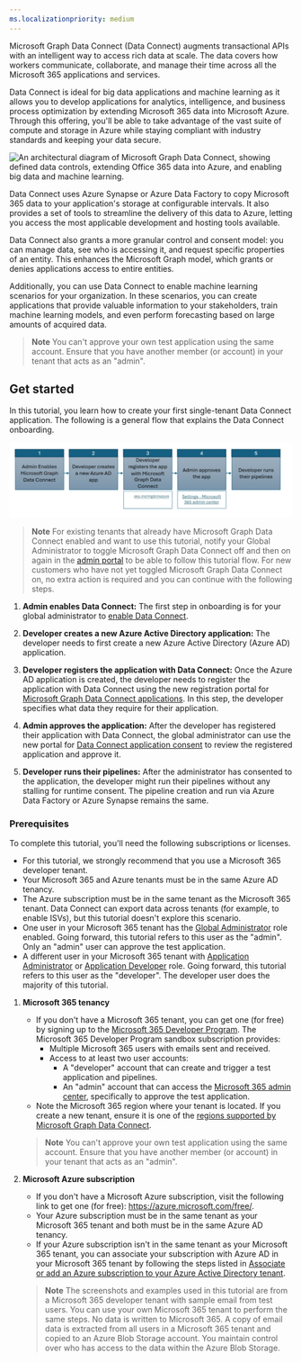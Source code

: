 ```yaml
---
ms.localizationpriority: medium
---
```


<!-- markdownlint-disable MD002 MD041 -->

Microsoft Graph Data Connect (Data Connect) augments transactional APIs with an intelligent way to access rich data at scale. The data covers how workers communicate, collaborate, and manage their time across all the Microsoft 365 applications and services.

Data Connect is ideal for big data applications and machine learning as it allows you to develop applications for analytics, intelligence, and business process optimization by extending Microsoft 365 data into Microsoft Azure. Through this offering, you'll be able to take advantage of the vast suite of compute and storage in Azure while staying compliant with industry standards and keeping your data secure.

![An architectural diagram of Microsoft Graph Data Connect, showing defined data controls, extending Office 365 data into Azure, and enabling big data and machine learning.](../concepts/images/data-connect-mgdc-capabilities.PNG)

Data Connect uses Azure Synapse or Azure Data Factory to copy Microsoft 365 data to your application's storage at configurable intervals. It also provides a set of tools to streamline the delivery of this data to Azure, letting you access the most applicable development and hosting tools available.

Data Connect also grants a more granular control and consent model: you can manage data, see who is accessing it, and request specific properties of an entity. This enhances the Microsoft Graph model, which grants or denies applications access to entire entities.

Additionally, you can use Data Connect to enable machine learning scenarios for your organization. In these scenarios, you can create applications that provide valuable information to your stakeholders, train machine learning models, and even perform forecasting based on large amounts of acquired data.

>**Note** You can't approve your own test application using the same account. Ensure that you have another member (or account) in your tenant that acts as an "admin".

## Get started

In this tutorial, you learn how to create your first single-tenant Data Connect application. The following is a general flow that explains the Data Connect onboarding.

![A screenshot that explains the Data Connect onboarding flow.](../concepts/images/data-connect-overview-flowchart.png)

>**Note** For existing tenants that already have Microsoft Graph Data Connect enabled and want to use this tutorial, notify your Global Administrator to toggle Microsoft Graph Data Connect off and then on again in the [admin portal](https://admin.microsoft.com/adminportal/home#/Settings/Services/:/Settings/L1/O365DataPlan) to be able to follow this tutorial flow. For new customers who have not yet toggled Microsoft Graph Data Connect on, no extra action is required and you can continue with the following steps.

1. **Admin enables Data Connect:** The first step in onboarding is for your global administrator to [enable Data Connect](https://admin.microsoft.com/adminportal/home#/Settings/Services/:/Settings/L1/O365DataPlan).

2. **Developer creates a new Azure Active Directory application:** The developer needs to first create a new Azure Active Directory (Azure AD) application.

3. **Developer registers the application with Data Connect:** Once the Azure AD application is created, the developer needs to register the application with Data Connect using the new registration portal for [Microsoft Graph Data Connect applications](https://aka.ms/mgdcinazure). In this step, the developer specifies what data they require for their application. 

4. **Admin approves the application:** After the developer has registered their application with Data Connect, the global administrator can use the new portal for [Data Connect application consent](https://admin.microsoft.com/adminportal/home#/Settings/MGDCAdminCenter) to review the registered application and approve it.

5. **Developer runs their pipelines:** After the administrator has consented to the application, the developer might run their pipelines without any stalling for runtime consent. The pipeline creation and run via Azure Data Factory or Azure Synapse remains the same.  

### Prerequisites

To complete this tutorial, you'll need the following subscriptions or licenses.

- For this tutorial, we strongly recommend that you use a Microsoft 365 developer tenant.
- Your Microsoft 365 and Azure tenants must be in the same Azure AD tenancy.
- The Azure subscription must be in the same tenant as the Microsoft 365 tenant. Data Connect can export data across tenants (for example, to enable ISVs), but this tutorial doesn't explore this scenario.
- One user in your Microsoft 365 tenant has the [Global Administrator](/azure/active-directory/roles/permissions-reference#global-administrator) role enabled. Going forward, this tutorial refers to this user as the "admin". Only an "admin" user can approve the test application.
- A different user in your Microsoft 365 tenant with [Application Administrator](/azure/active-directory/roles/permissions-reference#application-administrator) or [Application Developer](/azure/active-directory/roles/permissions-reference#application-developer) role. Going forward, this tutorial refers to this user as the "developer". The developer user does the majority of this tutorial.

1. **Microsoft 365 tenancy**

   - If you don't have a Microsoft 365 tenant, you can get one (for free) by signing up to the [Microsoft 365 Developer Program](https://developer.microsoft.com/microsoft-365/dev-program). The Microsoft 365 Developer Program sandbox subscription provides:
      - Multiple Microsoft 365 users with emails sent and received.
      - Access to at least two user accounts:
         - A "developer" account that can create and trigger a test application and pipelines.
         - An "admin" account that can access the [Microsoft 365 admin center](https://admin.microsoft.com/), specifically to approve the test application.  
   - Note the Microsoft 365 region where your tenant is located. If you create a new tenant, ensure it is one of the [regions supported by Microsoft Graph Data Connect](/graph/data-connect-datasets#regions).

    >**Note** You can't approve your own test application using the same account. Ensure that you have another member (or account) in your tenant that acts as an "admin".

2. **Microsoft Azure subscription** 

   - If you don't have a Microsoft Azure subscription, visit the following link to get one (for free): https://azure.microsoft.com/free/.
   - Your Azure subscription must be in the same tenant as your Microsoft 365 tenant and both must be in the same Azure AD tenancy.
   - If your Azure subscription isn't in the same tenant as your Microsoft 365 tenant, you can associate your subscription with Azure AD in your Microsoft 365 tenant by following the steps listed in [Associate or add an Azure subscription to your Azure Active Directory tenant](/azure/active-directory/fundamentals/active-directory-how-subscriptions-associated-directory).

   >**Note** The screenshots and examples used in this tutorial are from a Microsoft 365 developer tenant with sample email from test users. You can use your own Microsoft 365 tenant to perform the same steps. No data is written to Microsoft 365. A copy of email data is extracted from all users in a Microsoft 365 tenant and copied to an Azure Blob Storage account. You maintain control over who has access to the data within the Azure Blob Storage.
